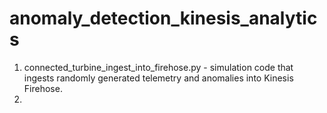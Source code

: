 # anomaly_detection_kinesis_analytics

1. connected_turbine_ingest_into_firehose.py - simulation code that ingests randomly generated telemetry and anomalies into Kinesis Firehose.
2. 
